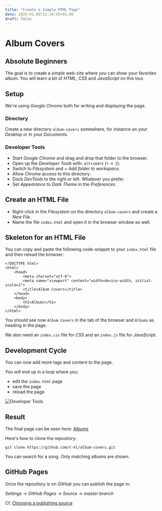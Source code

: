 ```yaml
---
title: "Create a Simple HTML Page"
date: 2020-01-05T22:34:59+01:00
draft: false
---
```


# Album Covers
## Absolute Beginners
The goal is to create a simple web-site where you can show your favorites album.
You will learn a bit of _HTML_, _CSS_ and _JavaScript_ on this tour.

## Setup
We're using _Google Chrome_ both for writing and displaying the page.

### Directory
Create a new directory `album-covers` somewhere, for instance on your _Desktop_ or in your _Documents_.

### Developer Tools
* Start _Google Chrome_ and drag and drop that folder to the browser.
* Open up the _Developer Tools_ with: `alt+cmd+I` (`⌥ ⌘ I`).
* Switch to _Filesystem_ and _+ Add folder to workspace_.
* Allow _Chrome_ access to this directory.
* Dock _DevTools_ to the right or left. Whatever you prefer.
* Set _Appearance_ to _Dark Theme_ in the _Preferences_.

## Create an HTML File
* Right-click in the _Filesystem_ on the directory `album-covers` and create a _New File_.
* Name the file `index.html` and open it in the browser window as well.

## Skeleton for an HTML File
You can copy and paste the following code-snippet to your `index.html` file and then reload the browser:
```
<!DOCTYPE html>
<html>
    <head>
        <meta charset="utf-8">
        <meta name="viewport" content="width=device-width, initial-scale=1">
        <title>Album Covers</title>
    </head>
    <body>
        <h1>Albums</h1>
    </body>
</html>
```
You should see now `Album Covers` in the tab of the browser and `Albums` as heading in the page.

We also need an `index.css` file for _CSS_ and an `index.js` file for _JavaScript_.

## Development Cycle
You can now add more tags and content to the page.

You will end up in a loop where you:
* edit the `index.html` page
* save the page
* reload the page

![Developer Tools](/images/album-covers-chrome-developer-tools.png)

## Result
The final page can be seen here: [Albums](https://t-kl.github.io/album-covers)

Here's how to clone the repository:
```
git clone https://github.com/t-kl/album-covers.git
```
You can search for a song. Only matching albums are shown.

## GitHub Pages
Once the repository is on _GitHub_ you can publish the page in:

_Settings_ -> _GitHub Pages_ -> _Source_ -> _master branch_

Cf. [Choosing a publishing source](https://help.github.com/en/github/working-with-github-pages/configuring-a-publishing-source-for-your-github-pages-site#choosing-a-publishing-source)